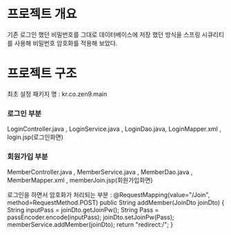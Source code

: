 # 프로젝트 개요 #
기존 로그인 했던 비밀번호를 그대로 데이터베이스에 저장 했던 방식을 스프링 시큐리티를 사용해 비밀번호 암호화를 적용해 보았다.

# 프로젝트 구조 #
최초 설정 패키지 명 : kr.co.zen9.main

### 로그인 부분 ###
LoginController.java , LoginService.java , LoginDao.java, LoginMapper.xml , login.jsp(로그인화면)

### 회원가입 부분 ###
MemberController.java , MemberService.java , MemberDao.java , MemberMapper.xml , memberJoin.jsp(회원가입화면)

로그인을 하면서 암호화가 처리되는 부분 : 
    @RequestMapping(value="/Join", method=RequestMethod.POST)
    public String addMember(JoinDto joinDto) {
      String inputPass = joinDto.getJoinPw();
      String Pass = passEncoder.encode(inputPass);
      joinDto.setJoinPw(Pass);
      memberService.addMember(joinDto);
      return "redirect:/";
    }
